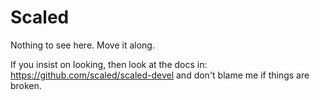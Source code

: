 # Scaled

Nothing to see here. Move it along.

If you insist on looking, then look at the docs in: https://github.com/scaled/scaled-devel
and don't blame me if things are broken.
